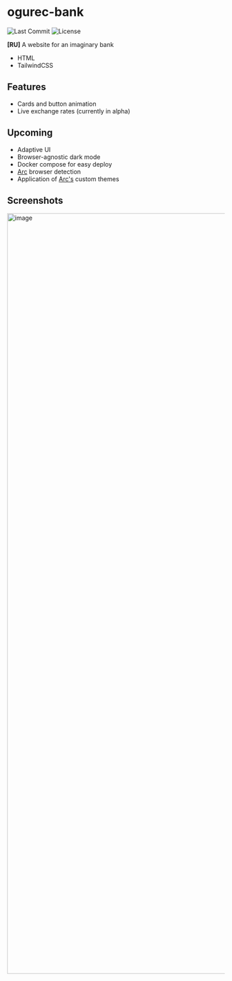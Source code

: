 # ogurec-bank
![Last Commit](https://img.shields.io/github/last-commit/bvndls/stub?style=flat-square&svg=true)
![License](https://img.shields.io/github/license/bvndls/stub?style=flat-square&svg=true)

__[RU]__ A website for an imaginary bank

- HTML
- TailwindCSS

## Features
- Cards and button animation
- Live exchange rates (currently in alpha)

## Upcoming
- Adaptive UI
- Browser-agnostic dark mode
- Docker compose for easy deploy
- [Arc](https://arc.net/) browser detection
- Application of [Arc's](https://arc.net/) custom themes

## Screenshots
<img width="1760" alt="image" src="https://github.com/bvndls/ogurec-bank/assets/33387350/90cb5a7e-bfab-40f9-8b76-ff0efbda9f11">
